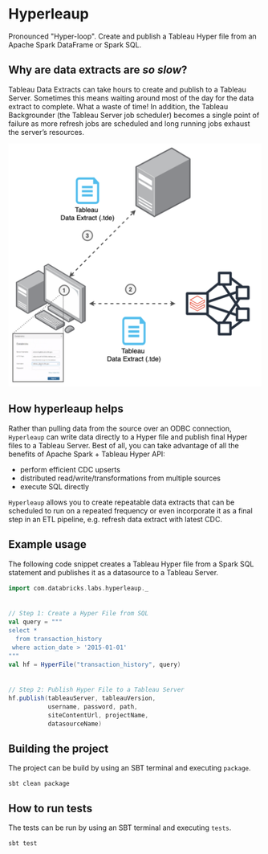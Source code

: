 # Hyperleaup
Pronounced "Hyper-loop". Create and publish a Tableau Hyper file from an Apache Spark DataFrame or Spark SQL.

## Why are data extracts are _so slow_?
Tableau Data Extracts can take hours to create and publish to a Tableau Server.
Sometimes this means waiting around most of the day for the data extract to complete.
What a waste of time! In addition, the Tableau Backgrounder (the Tableau Server job scheduler)
becomes a single point of failure as more refresh jobs are scheduled and long running jobs exhaust the server’s resources.

![Data Extract Current Workflow](images/data-extracts-current.png)

## How hyperleaup helps
Rather than pulling data from the source over an ODBC connection, `Hyperleaup` can write data directly to a Hyper file
and publish final Hyper files to a Tableau Server. Best of all, you can take advantage of all the benefits of 
Apache Spark + Tableau Hyper API:
- perform efficient CDC upserts
- distributed read/write/transformations from multiple sources
- execute SQL directly

`Hyperleaup` allows you to create repeatable data extracts that can be scheduled to run on a repeated frequency
or even incorporate it as a final step in an ETL pipeline, e.g. refresh data extract with latest CDC.

## Example usage
The following code snippet creates a Tableau Hyper file from a Spark SQL statement and publishes it as a datasource to a Tableau Server.
```scala
import com.databricks.labs.hyperleaup._


// Step 1: Create a Hyper File from SQL
val query = """
select *
  from transaction_history
 where action_date > '2015-01-01'
"""
val hf = HyperFile("transaction_history", query)


// Step 2: Publish Hyper File to a Tableau Server
hf.publish(tableauServer, tableauVersion,
           username, password, path,
           siteContentUrl, projectName,
           datasourceName)
```

## Building the project
The project can be build by using an SBT terminal and executing `package`.
```sbtshell
sbt clean package
```

## How to run tests
The tests can be run by using an SBT terminal and executing `tests`.
```sbtshell
sbt test
```
